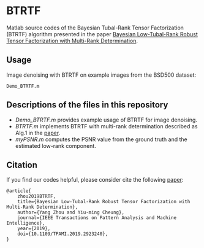 # BTRTF
Matlab source codes of the Bayesian Tubal-Rank Tensor Factorization (BTRTF) algorithm presented in the paper [Bayesian Low-Tubal-Rank Robust Tensor Factorization with Multi-Rank Determination](https://ieeexplore.ieee.org/abstract/document/8740980).

## Usage
Image denoising with BTRTF on example images from the BSD500 dataset:
```
Demo_BTRTF.m
```

## Descriptions of the files in this repository 
 - *Demo_BTRTF.m* provides example usage of BTRTF for image denoising.
 - *BTRTF.m* implements BTRTF with multi-rank determination described as Alg.1 in the [paper](https://ieeexplore.ieee.org/abstract/document/8740980).
 - *myPSNR.m* computes the PSNR value from the ground truth and the estimated low-rank component.

## Citation
If you find our codes helpful, please consider cite the following [paper](https://ieeexplore.ieee.org/abstract/document/8740980):
```
@article{
    zhou2019BTRTF,
    title={Bayesian Low-Tubal-Rank Robust Tensor Factorization with Multi-Rank Determination},
    author={Yang Zhou and Yiu-ming Cheung},
    journal={IEEE Transactions on Pattern Analysis and Machine Intelligence},
    year={2019},
    doi={10.1109/TPAMI.2019.2923240},
}
```
